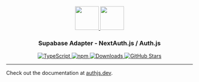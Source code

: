 <p align="center">
  <br/>
  <a href="https://authjs.dev" target="_blank">
    <img height="64px" src="https://authjs.dev/img/logo-sm.png" />
  </a>
  <a href="https://supabase.com" target="_blank">
    <img height="64px" src="https://authjs.dev/img/adapters/supabase.svg"/>
  </a>
  <h3 align="center"><b>Supabase Adapter</b> - NextAuth.js / Auth.js</a></h3>
  <p align="center" style="align: center;">
    <a href="https://npm.im/@auth/supabase-adapter">
      <img src="https://img.shields.io/badge/TypeScript-blue?style=flat-square" alt="TypeScript" />
    </a>
    <a href="https://npm.im/@auth/supabase-adapter">
      <img alt="npm" src="https://img.shields.io/npm/v/@auth/supabase-adapter?color=green&label=@auth/supabase-adapter&style=flat-square">
    </a>
    <a href="https://www.npmtrends.com/@auth/supabase-adapter">
      <img src="https://img.shields.io/npm/dm/@auth/supabase-adapter?label=%20downloads&style=flat-square" alt="Downloads" />
    </a>
    <a href="https://github.com/nextauthjs/next-auth/stargazers">
      <img src="https://img.shields.io/github/stars/nextauthjs/next-auth?style=flat-square" alt="GitHub Stars" />
    </a>
  </p>
</p>

---

Check out the documentation at [authjs.dev](https://authjs.dev/reference/adapter/supabase).

